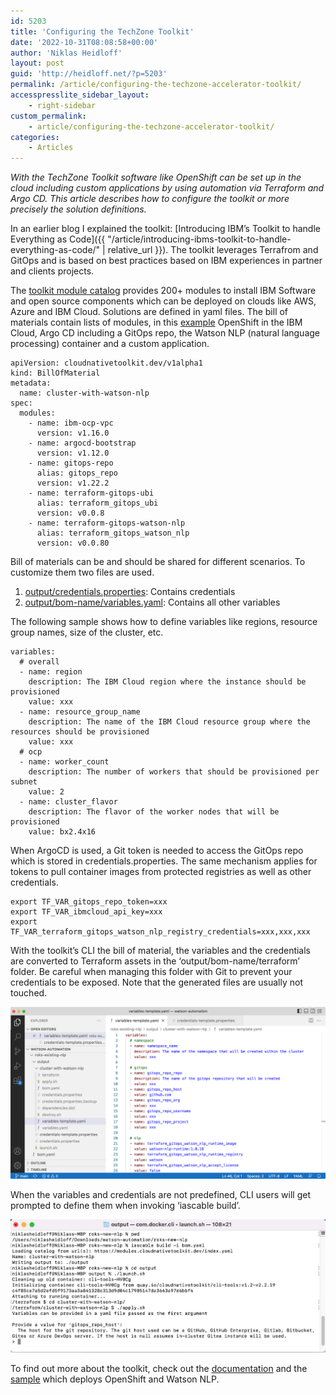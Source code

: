 ```yaml
---
id: 5203
title: 'Configuring the TechZone Toolkit'
date: '2022-10-31T08:08:58+00:00'
author: 'Niklas Heidloff'
layout: post
guid: 'http://heidloff.net/?p=5203'
permalink: /article/configuring-the-techzone-accelerator-toolkit/
accesspresslite_sidebar_layout:
    - right-sidebar
custom_permalink:
    - article/configuring-the-techzone-accelerator-toolkit/
categories:
    - Articles
---
```


*With the TechZone Toolkit software like OpenShift can be set up in the cloud including custom applications by using automation via Terraform and Argo CD. This article describes how to configure the toolkit or more precisely the solution definitions.*

In an earlier blog I explained the toolkit: [Introducing IBM’s Toolkit to handle Everything as Code]({{ "/article/introducing-ibms-toolkit-to-handle-everything-as-code/" | relative_url }}). The toolkit leverages Terrafrom and GitOps and is based on best practices based on IBM experiences in partner and clients projects.

The [toolkit module catalog](https://modules.cloudnativetoolkit.dev/) provides 200+ modules to install IBM Software and open source components which can be deployed on clouds like AWS, Azure and IBM Cloud. Solutions are defined in yaml files. The bill of materials contain lists of modules, in this [example](https://github.com/IBM/watson-automation/blob/e92c9cef8acb1bd5c57177dad3d91c42ff9c8aee/roks-new-nlp/bom.yaml#L27) OpenShift in the IBM Cloud, Argo CD including a GitOps repo, the Watson NLP (natural language processing) container and a custom application.

```
apiVersion: cloudnativetoolkit.dev/v1alpha1
kind: BillOfMaterial
metadata:
  name: cluster-with-watson-nlp
spec:
  modules:
    - name: ibm-ocp-vpc
      version: v1.16.0
    - name: argocd-bootstrap
      version: v1.12.0
    - name: gitops-repo
      alias: gitops_repo
      version: v1.22.2
    - name: terraform-gitops-ubi
      alias: terraform_gitops_ubi
      version: v0.0.8
    - name: terraform-gitops-watson-nlp
      alias: terraform_gitops_watson_nlp
      version: v0.0.80
```

Bill of materials can be and should be shared for different scenarios. To customize them two files are used.

1. [output/credentials.properties](https://github.com/IBM/watson-automation/blob/e92c9cef8acb1bd5c57177dad3d91c42ff9c8aee/roks-new-nlp/output/credentials-template.properties): Contains credentials
2. [output/bom-name/variables.yaml](https://github.com/IBM/watson-automation/blob/e92c9cef8acb1bd5c57177dad3d91c42ff9c8aee/roks-new-nlp/output/cluster-with-watson-nlp/variables-template.yaml): Contains all other variables

The following sample shows how to define variables like regions, resource group names, size of the cluster, etc.

```
variables:
  # overall
  - name: region
    description: The IBM Cloud region where the instance should be provisioned
    value: xxx
  - name: resource_group_name
    description: The name of the IBM Cloud resource group where the resources should be provisioned
    value: xxx
  # ocp
  - name: worker_count
    description: The number of workers that should be provisioned per subnet
    value: 2
  - name: cluster_flavor
    description: The flavor of the worker nodes that will be provisioned
    value: bx2.4x16
```

When ArgoCD is used, a Git token is needed to access the GitOps repo which is stored in credentials.properties. The same mechanism applies for tokens to pull container images from protected registries as well as other credentials.

```
export TF_VAR_gitops_repo_token=xxx
export TF_VAR_ibmcloud_api_key=xxx
export TF_VAR_terraform_gitops_watson_nlp_registry_credentials=xxx,xxx,xxx
```

With the toolkit’s CLI the bill of material, the variables and the credentials are converted to Terraform assets in the ‘output/bom-name/terraform’ folder. Be careful when managing this folder with Git to prevent your credentials to be exposed. Note that the generated files are usually not touched.

![image](/assets/img/2022/10/Screenshot-2022-10-31-at-09.13.07.png)

When the variables and credentials are not predefined, CLI users will get prompted to define them when invoking ‘iascable build’.

![image](/assets/img/2022/10/Screenshot-2022-10-31-at-09.04.40.png)

To find out more about the toolkit, check out the [documentation](https://operate.cloudnativetoolkit.dev/) and the [sample](https://github.com/IBM/watson-automation) which deploys OpenShift and Watson NLP.